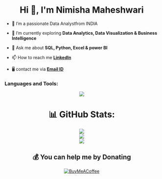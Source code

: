 <h1 align="center">Hi 👋, I'm Nimisha Maheshwari</h1>


- 🔭 I’m a passionate Data Analystfrom INDIA

- 🌱 I’m currently exploring **Data Analytics, Data Visualization & Business Intelligence**

- 💬 Ask me about **SQL, Python, Excel & power BI**

<!-- 👁️‍🗨️ Showcase **[Portfolio]()**-->

- 📫 How to reach me **[LinkedIn](https://www.linkedin.com/in/nimisha-maheshwari-723816257?utm_source=share&utm_campaign=share_via&utm_content=profile&utm_medium=android_app)**

- 🖥️ contact me via **[Email ID](m.nimisha44@gmail.com)**

 <h3 align="left">Languages and Tools:</h3>

<p align="center">

<img src="https://skillicons.dev/icons?i=python,SQL,powerBI,excel,tableau,jupyter Notebook,git,github">

 </p>

 <div align="center">

# 📊 GitHub Stats:
![](https://github-readme-stats.vercel.app/api?username=codebyUtkarsh&theme=solarized-dark&hide_border=false&include_all_commits=false&count_private=false)<br/>
![](https://github-readme-streak-stats.herokuapp.com/?user=codebyUtkarsh&theme=solarized-dark&hide_border=false)<br/>
![](https://github-readme-stats.vercel.app/api/top-langs/?username=codebyUtkarsh&theme=solarized-dark&hide_border=false&include_all_commits=false&count_private=false&layout=compact)


## 💰 You can help me by Donating
[![BuyMeACoffee](https://img.shields.io/badge/Buy%20Me%20a%20Coffee-ffdd00?style=for-the-badge&logo=buy-me-a-coffee&logoColor=black)](https://buymeacoffee.com/utkarshsrivastava)


</div>
